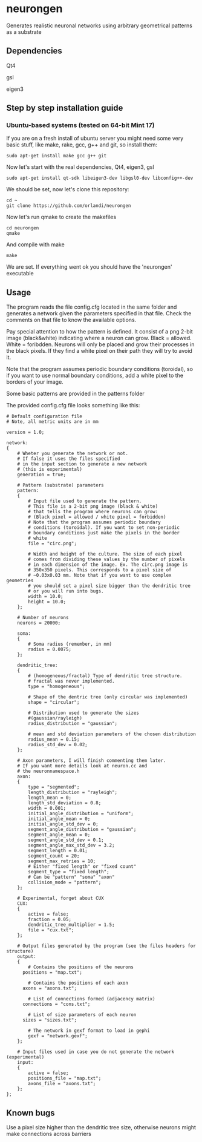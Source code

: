 # neurongen
Generates realistic neuronal networks using arbitrary geometrical patterns as a substrate


## Dependencies

Qt4

gsl

eigen3

## Step by step installation guide

### Ubuntu-based systems (tested on 64-bit Mint 17)

If you are on a fresh install of ubuntu server you might need some very basic stuff, like make, rake, gcc, g++ and git, so install them:
  
    sudo apt-get install make gcc g++ git

Now let's start with the real dependencies, Qt4, eigen3, gsl

    sudo apt-get install qt-sdk libeigen3-dev libgsl0-dev libconfig++-dev 

We should be set, now let's clone this repository:

    cd ~
    git clone https://github.com/orlandi/neurongen

Now let's run qmake to create the makefiles

    cd neurongen
    qmake 

And compile with make

    make

We are set. If everything went ok you should have the 'neurongen' executable

## Usage

The program reads the file config.cfg located in the same folder and
generates a network given the parameters specified in that file. Check
the comments on that file to know the available options.

Pay special attention to how the pattern is defined. It consist of a png
2-bit image (black&white) indicating where a neuron can grow. Black =
allowed. White = foribdden. Neurons will only be placed and grow their
processes in the black pixels. If they find a white pixel on their path
they will try to avoid it.

Note that the program assumes periodic boundary conditions (toroidal),
so if you want to use normal boundary conditions, add a white pixel to
the borders of your image.

Some basic patterns are provided in the patterns folder


The provided config.cfg file looks something like this:
```
# Default configuration file
# Note, all metric units are in mm

version = 1.0;

network:
{
    # Wheter you generate the network or not.
    # If false it uses the files specified
    # in the input section to generate a new network
    # (this is experimental)
    generation = true;       

    # Pattern (substrate) parameters
    pattern:                 
    {
        # Input file used to generate the pattern.
        # This file is a 2-bit png image (black & white)
        # that tells the program where neurons can grow:
        # (Black pixel = allowed / white pixel = forbidden)
        # Note that the program assumes periodic boundary 
        # conditions (toroidal). If you want to set non-periodic
        # boundary conditions just make the pixels in the border
        # white
        file = "circ.png";
        
        # Width and height of the culture. The size of each pixel
        # comes from dividing these values by the number of pixels
        # in each dimension of the image. Ex. The circ.png image is
        # 350x350 pixels. This corresponds to a pixel size of 
        # ~0.03x0.03 mm. Note that if you want to use complex geometries
        # you should set a pixel size bigger than the dendritic tree
        # or you will run into bugs.
        width = 10.0;
        height = 10.0;       
    };

    # Number of neurons
    neurons = 20000;
    
    soma:
    {
        # Soma radius (remember, in mm)
        radius = 0.0075;     
    };

    dendritic_tree:
    {
        # (homogeneous/fractal) Type of dendritic tree structure.
        # fractal was never implemented.
        type = "homogeneous";
        
        # Shape of the dentric tree (only circular was implemented)
        shape = "circular";
        
        # Distribution used to generate the sizes 
        #(gaussian/rayleigh)
        radius_distribution = "gaussian"; 
        
        # mean and std deviation parameters of the chosen distribution
        radius_mean = 0.15;
        radius_std_dev = 0.02; 
    };
    
    # Axon parameters, I will finish commenting them later.
    # If you want more details look at neuron.cc and
    # the neuronnamespace.h
    axon:
    {
        type = "segmented";   
        length_distribution = "rayleigh";
        length_mean = 0;
        length_std_deviation = 0.8;
        width = 0.001;
        initial_angle_distribution = "uniform";
        initial_angle_mean = 0;
        initial_angle_std_dev = 0;
        segment_angle_distribution = "gaussian";
        segment_angle_mean = 0;
        segment_angle_std_dev = 0.1;
        segment_angle_max_std_dev = 3.2;
        segment_length = 0.01;
        segment_count = 20;
        segment_max_retries = 10;
        # Either "fixed length" or "fixed count"
        segment_type = "fixed length";
        # Can be "pattern" "soma" "axon"
        collision_mode = "pattern";
    };
    
    # Experimental, forget about CUX
    CUX:
    {
        active = false;
        fraction = 0.05;
        dendritic_tree_multiplier = 1.5;
        file = "cux.txt";
    };
    
    # Output files generated by the program (see the files headers for structure)
    output:
    {
        # Contains the positions of the neurons
      positions = "map.txt";
        
        # Contains the positions of each axon
      axons = "axons.txt";
        
        # List of connections formed (adjacency matrix)
      connections = "cons.txt";
        
        # List of size parameters of each neuron
      sizes = "sizes.txt";

        # The network in gexf format to load in gephi
        gexf = "network.gexf";      
    };
    
    # Input files used in case you do not generate the network (experimental)
    input:
    {
        active = false;
        positions_file = "map.txt";
        axons_file = "axons.txt";
    };
};
```

## Known bugs

Use a pixel size higher than the dendritic tree size, otherwise neurons
might make connections across barriers


